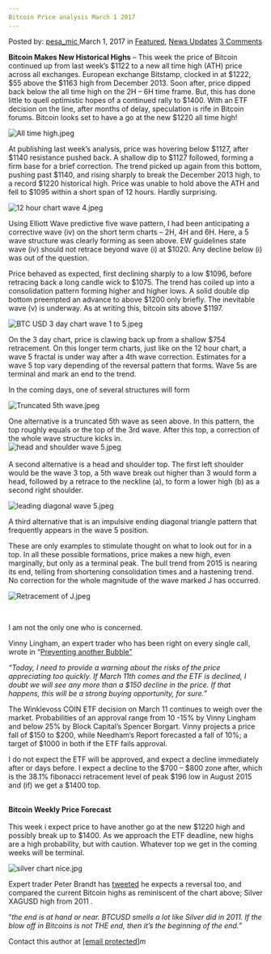 ```yaml
---
Bitcoin Price analysis March 1 2017
---
```

<article class="post-listing post-18460 post type-post status-publish format-standard has-post-thumbnail hentry  tag-3676 tag-analysis tag-bitcoin tag-march tag-price">
<div class="post-inner">
<span>Posted by: <a href="https://www.deepdotweb.com/author/pesa_mic/" title="">pesa_mic </a></span>
<span>March 1, 2017</span>
<span>in <a href="https://www.deepdotweb.com/category/deepdot-news/" rel="category tag">Featured</a>, <a href="https://www.deepdotweb.com/category/news-updates/" rel="category tag">News Updates</a></span>
<span><a href="https://www.deepdotweb.com/2017/03/01/bitcoin-price-analysis-march-1-2017/#comments">3 Comments</a></span>


<p><strong>Bitcoin Makes New Historical Highs</strong> &#8211; This week the price of Bitcoin continued up from last week’s $1122 to a new all time high (ATH) price across all exchanges. European exchange Bitstamp, clocked in at $1222, $55 above the $1163 high from December 2013. Soon after, price dipped back below the all time high on the 2H &#8211; 6H time frame. But, this has done little to quell optimistic hopes of a continued rally to $1400. With an ETF decision on the line, after months of delay, speculation is rife in Bitcoin forums. Bitcoin looks set to have a go at the new $1220 all time high!</p>
<p><img class="wp-image-18461 aligncenter" src="/imgs/2017/03/all-time-high-jpeg.jpeg" alt="All time high.jpeg" srcset="/imgs/2017/03/all-time-high-jpeg.jpeg 920w, /imgs/2017/03/all-time-high-jpeg-300x168.jpeg 300w" sizes="(max-width: 920px) 100vw, 920px" /></p>
<p>At publishing last week’s analysis, price was hovering below $1127, after $1140 resistance pushed back. A shallow dip to $1127 followed, forming a firm base for a brief correction. The trend picked up again from this bottom, pushing past $1140, and rising sharply to break the December 2013 high, to a record $1220 historical high. Price was unable to hold above the ATH and fell to $1095 within a short span of 12 hours. Hardly surprising.</p>
<p><img class="wp-image-18462 aligncenter" src="/imgs/2017/03/12-hour-chart-wave-4-jpeg.jpeg" alt="12 hour chart wave 4.jpeg" width="973" height="373" srcset="/imgs/2017/03/12-hour-chart-wave-4-jpeg.jpeg 1315w, /imgs/2017/03/12-hour-chart-wave-4-jpeg-300x115.jpeg 300w, /imgs/2017/03/12-hour-chart-wave-4-jpeg-1024x392.jpeg 1024w" sizes="(max-width: 973px) 100vw, 973px" /></p>
<p>Using Elliott Wave predictive five wave pattern, I had been anticipating a corrective wave (iv) on the short term charts &#8211; 2H, 4H and 6H. Here, a 5 wave structure was clearly forming as seen above. EW guidelines state wave (iv) should not retrace beyond wave (i) at $1020. Any decline below (i) was out of the question.</p>
<p>Price behaved as expected, first declining sharply to a low $1096, before retracing back a long candle wick to $1075. The trend has coiled up into a consolidation pattern forming higher and higher lows. A solid double dip bottom preempted an advance to above $1200 only briefly. The inevitable wave (v) is underway. As at writing this, bitcoin sits above $1197.</p>
<p><img class="wp-image-18463 aligncenter" src="/imgs/2017/03/btc-usd-3-day-chart-wave-1-to-5-jpeg.jpeg" alt="BTC USD 3 day chart wave 1 to 5.jpeg" width="736" height="245" srcset="/imgs/2017/03/btc-usd-3-day-chart-wave-1-to-5-jpeg.jpeg 1309w, /imgs/2017/03/btc-usd-3-day-chart-wave-1-to-5-jpeg-300x100.jpeg 300w, /imgs/2017/03/btc-usd-3-day-chart-wave-1-to-5-jpeg-1024x341.jpeg 1024w" sizes="(max-width: 736px) 100vw, 736px" /></p>
<p>On the 3 day chart, price is clawing back up from a shallow $754 retracement. On this longer term charts, just like on the 12 hour chart, a wave 5 fractal is under way after a 4th wave correction. Estimates for a wave 5 top vary depending of the reversal pattern that forms. Wave 5s are terminal and mark an end to the trend.</p>
<p>In the coming days, one of several structures will form</p>
<p><img class="wp-image-18464 aligncenter" src="/imgs/2017/03/truncated-5th-wave-jpeg.jpeg" alt="Truncated 5th wave.jpeg" srcset="/imgs/2017/03/truncated-5th-wave-jpeg.jpeg 792w, /imgs/2017/03/truncated-5th-wave-jpeg-300x164.jpeg 300w" sizes="(max-width: 792px) 100vw, 792px" /></p>
<p>One alternative is a truncated 5th wave as seen above. In this pattern, the top roughly equals or the top of the 3rd wave. After this top, a correction of the whole wave structure kicks in.<br />
<img class="wp-image-18465 aligncenter" src="/imgs/2017/03/head-and-shoulder-wave-5-jpeg.jpeg" alt="head and shoulder wave 5.jpeg" srcset="/imgs/2017/03/head-and-shoulder-wave-5-jpeg.jpeg 793w, /imgs/2017/03/head-and-shoulder-wave-5-jpeg-300x168.jpeg 300w" sizes="(max-width: 793px) 100vw, 793px" /><em><br />
</em><br />
    A second alternative is a head and shoulder top. The first left shoulder would be the wave 3 top, a 5th wave break out higher than 3 would form a head, followed by a retrace to the neckline (a), to form a lower high (b) as a second right shoulder.</p>
<p><img class="wp-image-18466 aligncenter" src="/imgs/2017/03/leading-diagonal-wave-5-jpeg.jpeg" alt="leading diagonal wave 5.jpeg" srcset="/imgs/2017/03/leading-diagonal-wave-5-jpeg.jpeg 794w, /imgs/2017/03/leading-diagonal-wave-5-jpeg-300x173.jpeg 300w" sizes="(max-width: 794px) 100vw, 794px" /></p>
<p>A third alternative that is an impulsive ending diagonal triangle pattern that frequently appears in the wave 5 position.</p>
<p>These are only examples to stimulate thought on what to look out for in a top. In all these possible formations, price makes a new high, even marginally, but only as a terminal peak. The bull trend from 2015 is nearing its end, telling from shortening consolidation times and a hastening trend. No correction for the whole magnitude of the wave marked J has occurred.</p>
<p><img class="wp-image-18467 aligncenter" src="/imgs/2017/03/retracement-of-j-jpeg.jpeg" alt="Retracement of J.jpeg" width="1048" height="350" srcset="/imgs/2017/03/retracement-of-j-jpeg.jpeg 1311w, /imgs/2017/03/retracement-of-j-jpeg-300x100.jpeg 300w, /imgs/2017/03/retracement-of-j-jpeg-1024x342.jpeg 1024w" sizes="(max-width: 1048px) 100vw, 1048px" /></p>
<p>&nbsp;</p>
<p>I am not the only one who is concerned.</p>
<p>Vinny Lingham, an expert trader who has been right on every single call, wrote in “<a href="https://vinnylingham.com/preventing-another-bitcoin-bubble-98dee44e2c7c#.xwy75u8y8">Preventing another Bubble”</a></p>
<p><em>“Today, I need to provide a warning about the risks of the price appreciating too quickly. If March 11th comes and the ETF is declined, I doubt we will see any more than a $150 decline in the price. If that happens, this will be a strong buying opportunity, for sure.”</em></p>
<p>The Winklevoss COIN ETF decision on March 11 continues to weigh over the market. Probabilities of an approval range from 10 -15% by Vinny Lingham and below 25% by Block Capital’s Spencer Borgart. Vinny projects a price fall of $150 to $200, while Needham’s Report forecasted a fall of 10%; a target of $1000 in both if the ETF fails approval.</p>
<p>I do not expect the ETF will be approved, and expect a decline immediately after or days before. I expect a decline to the $700 &#8211; $800 zone after, which is the 38.1% fibonacci retracement level of peak $196 low in August 2015 and (if) we get a $1400 top.</p>
<p><em><br />
</em><strong>Bitcoin Weekly Price Forecast<br />
</strong><br />
    This week i expect price to have another go at the new $1220 high and possibly break up to $1400. As we approach the ETF deadline, new highs are a high probability, but with caution. Whatever top we get in the coming weeks will be terminal.</p>
<p><img class="wp-image-18468 aligncenter" src="/imgs/2017/03/silver-chart-nice-jpg.jpeg" alt="silver chart nice.jpg" width="835" height="437" srcset="/imgs/2017/03/silver-chart-nice-jpg.jpeg 1250w, /imgs/2017/03/silver-chart-nice-jpg-300x157.jpeg 300w, /imgs/2017/03/silver-chart-nice-jpg-1024x536.jpeg 1024w" sizes="(max-width: 835px) 100vw, 835px" /></p>
<p>Expert trader Peter Brandt has <a href="https://twitter.com/PeterLBrandt/status/835559905658470400">tweeted</a> he expects a reversal too, and compared the current Bitcoin highs as reminiscent of the chart above; Silver XAGUSD high from 2011 .</p>
<p>“<em>the end is at hand or near. BTCUSD smells a lot like Silver did in 2011. If the blow off in Bitcoins is not THE end, then it&#8217;s the beginning of the end.”</p>
<p></em> Contact this author at <a href="/cdn-cgi/l/email-protection" class="__cf_email__" data-cfemail="cba9a2bfa8a4a2a5a6aab9a0aebfaaa5aaa7b2b8bf8baca6aaa2a7e5a8a4">[email&#160;protected]</a><em>m</em></p>
</div>
<span style="display:none"><a href="https://www.deepdotweb.com/tag/2017/" rel="tag">2017</a> <a href="https://www.deepdotweb.com/tag/analysis/" rel="tag">analysis</a> <a href="https://www.deepdotweb.com/tag/bitcoin/" rel="tag">bitcoin</a> <a href="https://www.deepdotweb.com/tag/march/" rel="tag">march</a> <a href="https://www.deepdotweb.com/tag/price/" rel="tag">price</a></span> <span style="display:none" class="updated">2017-03-01<a href="https://www.deepdotweb.com/author/pesa_mic/" title="Posts by pesa_mic" rel="author">pesa_mic</a></strong></div>
</div>
</article>

